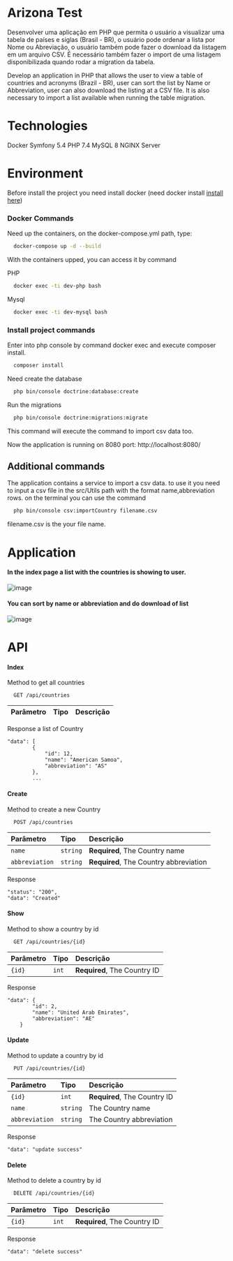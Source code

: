 # Arizona Test
Desenvolver uma aplicação em PHP que permita o usuário a visualizar uma tabela de países e siglas (Brasil - BR), 
o usuário pode ordenar a lista por Nome ou Abreviação, o usuário também pode fazer o download da listagem em
um arquivo CSV. É necessário também fazer o import de uma listagem disponibilizada quando rodar a migration da tabela.

Develop an application in PHP that allows the user to view a table of countries and acronyms (Brazil - BR),
user can sort the list by Name or Abbreviation, user can also download the listing at
a CSV file. It is also necessary to import a list available when running the table migration.


# Technologies
Docker
Symfony 5.4
PHP 7.4
MySQL 8
NGINX Server

# Environment
Before install the project you need install docker (need docker install [install here](https://www.github.com/octokatherine))

### Docker Commands
Need up the containers, on the docker-compose.yml path, type:
```bash
  docker-compose up -d --build
```
With the containers upped, you can access it by command

PHP
```bash
  docker exec -ti dev-php bash
```
Mysql
```bash
  docker exec -ti dev-mysql bash
```
### Install project commands
Enter into php console by command docker exec
and execute composer install.
```bash
  composer install
```
Need create the database
```bash
  php bin/console doctrine:database:create
```
Run the migrations
```bash
  php bin/console doctrine:migrations:migrate
```
This command will execute the command to import csv data too.

Now the application is running on 8080 port: http://localhost:8080/

## Additional commands
The application contains a service to import a csv data.
to use it you need to input a csv file in the src/Utils path with the format name,abbreviation rows.
on the terminal you can use the command
```bash
  php bin/console csv:importCountry filename.csv
```
filename.csv is the your file name.
# Application
#### In the index page a list with the countries is showing to user.
![image](https://user-images.githubusercontent.com/77355017/173259611-54f0cfa8-11f0-4c1f-bc09-b30e26780e95.png)
#### You can sort by name or abbreviation and do download of list
![image](https://user-images.githubusercontent.com/77355017/173259817-53052c6a-0ca6-4199-9a36-513cf75cc78e.png)


# API

#### Index
Method to get all countries
```http
  GET /api/countries
```

| Parâmetro   | Tipo       | Descrição                                   |
| :---------- | :--------- | :------------------------------------------ |

Response a list of Country
```
"data": [
        {
            "id": 12,
            "name": "American Samoa",
            "abbreviation": "AS"
        },
        ...
```

#### Create
Method to create a new Country
```http
  POST /api/countries
```

| Parâmetro   | Tipo       | Descrição                                   |
| :---------- | :--------- | :------------------------------------------ |
| `name`      | `string` | **Required**, The Country name |
| `abbreviation`| `string` | **Required**, The Country abbreviation |

Response
```
"status": "200",
"data": "Created"
```

#### Show
Method to show a country by id
```http
  GET /api/countries/{id}
```

| Parâmetro   | Tipo       | Descrição                                   |
| :---------- | :--------- | :------------------------------------------ |
| `{id}`      | `int` | **Required**, The Country ID |

Response
```
"data": {
        "id": 2,
        "name": "United Arab Emirates",
        "abbreviation": "AE"
    }
```

#### Update
Method to update a country by id
```http
  PUT /api/countries/{id}
```

| Parâmetro   | Tipo       | Descrição                                   |
| :---------- | :--------- | :------------------------------------------ |
| `{id}`      | `int` | **Required**, The Country ID |
| `name`      | `string` | The Country name |
| `abbreviation`| `string` | The Country abbreviation |

Response
```
"data": "update success"
```

#### Delete
Method to delete a country by id
```http
  DELETE /api/countries/{id}
```

| Parâmetro   | Tipo       | Descrição                                   |
| :---------- | :--------- | :------------------------------------------ |
| `{id}`      | `int` | **Required**, The Country ID |

Response
```
"data": "delete success"
```



